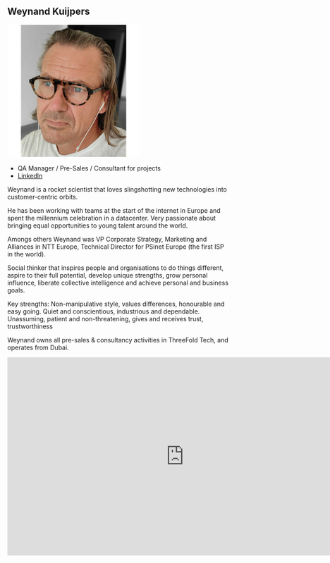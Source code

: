 ## Weynand Kuijpers

![weynand_kuijpers](img/weynand_kuijpers.png)

- QA Manager / Pre-Sales / Consultant for projects
- [LinkedIn](https://www.linkedin.com/in/weynandkuijpers/)

Weynand is a rocket scientist that loves slingshotting new technologies into customer-centric orbits. 

He has been working with teams at the start of the internet in Europe and spent the millennium celebration in a datacenter. Very passionate about bringing equal opportunities to young talent around the world.

Amongs others Weynand was VP Corporate Strategy, Marketing and Alliances in NTT Europe, Technical Director for PSinet Europe (the first ISP in the world).

Social thinker that inspires people and organisations to do things different, aspire to their full potential, develop unique strengths, grow personal influence, liberate collective intelligence and achieve personal and business goals.

Key strengths: Non-manipulative style, values differences, honourable and easy going. Quiet and conscientious, industrious and dependable. Unassuming, patient and non-threatening, gives and receives trust, trustworthiness 

Weynand owns all pre-sales & consultancy activities in ThreeFold Tech,
and operates from Dubai.


<iframe src="https://player.vimeo.com/video/414000468" width="800" height="450" frameborder="0" allow="autoplay; fullscreen" allowfullscreen></iframe>
